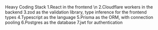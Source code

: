 Heavy Coding Stack
1.React in the frontend \n
2.Cloudflare workers in the backend
3.zod as the validation library, type inference for the frontend types
4.Typescript as the language
5.Prisma as the ORM, with connection pooling
6.Postgres as the database
7.jwt for authentication
 
